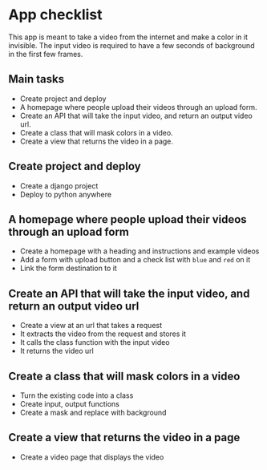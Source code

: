 # App checklist

This app is meant to take a video from the internet and make a color in it invisible.
The input video is required to have a few seconds of background in the first few frames.

## Main tasks

- Create project and deploy
- A homepage where people upload their videos through an upload form.
- Create an API that will take the input video, and return an output video url.
- Create a class that will mask colors in a video.
- Create a view that returns the video in a page.

## Create project and deploy

- Create a django project
- Deploy to python anywhere

## A homepage where people upload their videos through an upload form

- Create a homepage with a heading and instructions and example videos
- Add a form with upload button and a check list with `blue` and `red` on it
- Link the form destination to it

## Create an API that will take the input video, and return an output video url

- Create a view at an url that takes a request
- It extracts the video from the request and stores it
- It calls the class function with the input video
- It returns the video url

## Create a class that will mask colors in a video

- Turn the existing code into a class
- Create input, output functions
- Create a mask and replace with background

## Create a view that returns the video in a page

- Create a video page that displays the video
